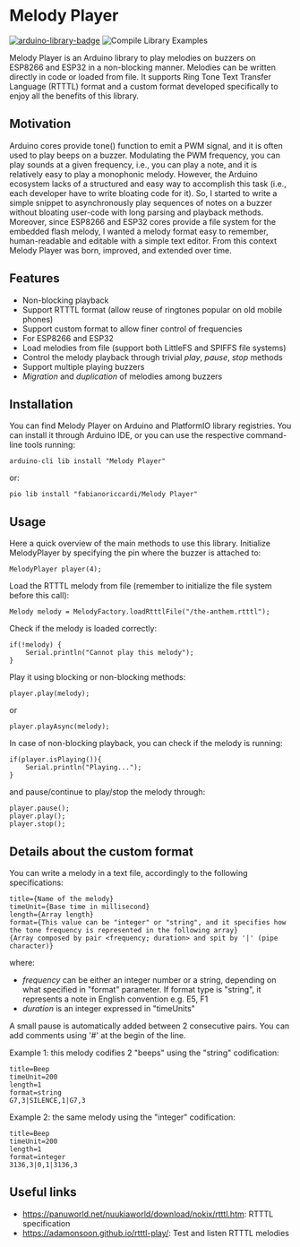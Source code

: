 # Melody Player

[![arduino-library-badge](https://www.ardu-badge.com/badge/Melody%20Player.svg)](https://www.ardu-badge.com/Melody%20Player) ![Compile Library Examples](https://github.com/fabianoriccardi/melody-player/actions/workflows/LibraryBuild.yml/badge.svg)

Melody Player is an Arduino library to play melodies on buzzers on ESP8266 and ESP32 in a non-blocking manner. Melodies can be written directly in code or loaded from file. It supports Ring Tone Text Transfer Language (RTTTL) format and a custom format developed specifically to enjoy all the benefits of this library.

## Motivation

Arduino cores provide tone() function to emit a PWM signal, and it is often used to play beeps on a buzzer. Modulating the PWM frequency, you can play sounds at a given frequency, i.e., you can play a note, and it is relatively easy to play a monophonic melody. However, the Arduino ecosystem lacks of a structured and easy way to accomplish this task (i.e., each developer have to write bloating code for it). So, I started to write a simple snippet to asynchronously play sequences of notes on a buzzer without bloating user-code with long parsing and playback methods. Moreover, since ESP8266 and ESP32 cores provide a file system for the embedded flash melody, I wanted a melody format easy to remember, human-readable and editable with a simple text editor. From this context Melody Player was born, improved, and extended over time.

## Features

* Non-blocking playback
* Support RTTTL format (allow reuse of ringtones popular on old mobile phones)
* Support custom format to allow finer control of frequencies
* For ESP8266 and ESP32
* Load melodies from file (support both LittleFS and SPIFFS file systems)
* Control the melody playback through trivial *play*, *pause*, *stop* methods
* Support multiple playing buzzers
* *Migration* and *duplication* of melodies among buzzers

## Installation

You can find Melody Player on Arduino and PlatformIO library registries. You can install it through  Arduino IDE, or you can use the respective command-line tools running:

    arduino-cli lib install "Melody Player"

or:

    pio lib install "fabianoriccardi/Melody Player"

## Usage

Here a quick overview of the main methods to use this library. Initialize MelodyPlayer by specifying the pin where the buzzer is attached to:

    MelodyPlayer player(4);

Load the RTTTL melody from file (remember to initialize the file system before this call):

    Melody melody = MelodyFactory.loadRtttlFile("/the-anthem.rtttl");

Check if the melody is loaded correctly:

    if(!melody) {
        Serial.println("Cannot play this melody");
    }

Play it using blocking or non-blocking methods:

    player.play(melody);

or

    player.playAsync(melody);

In case of non-blocking playback, you can check if the melody is running:

    if(player.isPlaying()){
        Serial.println("Playing...");
    }

and pause/continue to play/stop the melody through:

    player.pause();
    player.play();
    player.stop();

## Details about the custom format

You can write a melody in a text file, accordingly to the following specifications:

    title={Name of the melody}
    timeUnit={Base time in millisecond}
    length={Array length}
    format={This value can be "integer" or "string", and it specifies how the tone frequency is represented in the following array}
    {Array composed by pair <frequency; duration> and spit by '|' (pipe character)}

where:

* *frequency* can be either an integer number or a string, depending on what specified in "format" parameter. If format type is "string", it represents a note in English convention e.g. E5, F1
* *duration* is an integer expressed in "timeUnits"

A small pause is automatically added between 2 consecutive pairs. You can add comments using '#' at the begin of the line.

Example 1: this melody codifies 2 "beeps" using the "string" codification:

    title=Beep
    timeUnit=200
    length=1
    format=string
    G7,3|SILENCE,1|G7,3

Example 2: the same melody using the "integer" codification:

    title=Beep
    timeUnit=200
    length=1
    format=integer
    3136,3|0,1|3136,3

## Useful links

* <https://panuworld.net/nuukiaworld/download/nokix/rtttl.htm>: RTTTL specification
* <https://adamonsoon.github.io/rtttl-play/>: Test and listen RTTTL melodies
